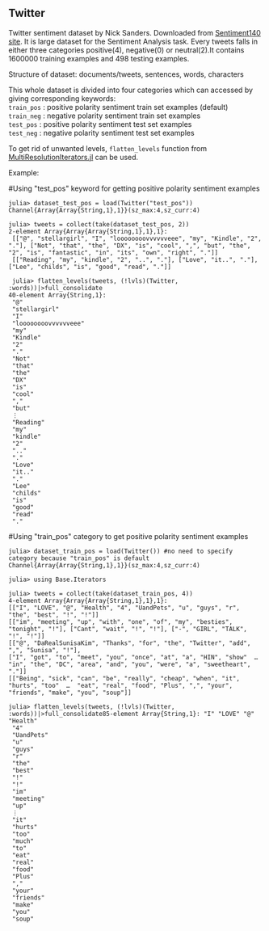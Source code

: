 ## Twitter

Twitter sentiment dataset by Nick Sanders. Downloaded from [Sentiment140 site](http://help.sentiment140.com/for-students).
It is large dataset for the Sentiment Analysis task. Every tweets falls in either three categories positive(4), negative(0) or neutral(2).It contains 1600000 training examples and 498 testing examples.

Structure of dataset:
documents/tweets, sentences, words, characters

This whole dataset is divided into four categories which can accessed by giving corresponding keywords: <br>
`train_pos`   :   positive polarity sentiment train set examples (default) <br>
`train_neg`   :   negative polarity sentiment train set examples <br>
`test_pos`    :   positive polarity sentiment test set examples <br>
`test_neg`    :   negative polarity sentiment test set examples <br>

To get rid of unwanted levels, `flatten_levels` function from [MultiResolutionIterators.jl](https://github.com/oxinabox/MultiResolutionIterators.jl) can be used.

Example:

#Using "test_pos" keyword for getting positive polarity sentiment examples

```
julia> dataset_test_pos = load(Twitter("test_pos"))
Channel{Array{Array{String,1},1}}(sz_max:4,sz_curr:4)

julia> tweets = collect(take(dataset_test_pos, 2))
2-element Array{Array{Array{String,1},1},1}:
 [["@", "stellargirl", "I", "loooooooovvvvvveee", "my", "Kindle", "2", "."], ["Not", "that", "the", "DX", "is", "cool", ",", "but", "the", "2", "is", "fantastic", "in", "its", "own", "right", "."]]
 [["Reading", "my", "kindle", "2", "..", "."], ["Love", "it..", "."], ["Lee", "childs", "is", "good", "read", "."]]

 julia> flatten_levels(tweets, (!lvls)(Twitter, :words))|>full_consolidate
40-element Array{String,1}:
 "@"
 "stellargirl"
 "I"
 "loooooooovvvvvveee"
 "my"
 "Kindle"
 "2"
 "."
 "Not"
 "that"
 "the"
 "DX"
 "is"
 "cool"
 ","
 "but"
 ⋮
 "Reading"
 "my"
 "kindle"
 "2"
 ".."
 "."
 "Love"
 "it.."
 "."
 "Lee"
 "childs"
 "is"
 "good"
 "read"
 "."
```

#Using "train_pos" category to get positive polarity sentiment examples

```
julia> dataset_train_pos = load(Twitter()) #no need to specify category because "train_pos" is default
Channel{Array{Array{String,1},1}}(sz_max:4,sz_curr:4)

julia> using Base.Iterators

julia> tweets = collect(take(dataset_train_pos, 4))
4-element Array{Array{Array{String,1},1},1}:
[["I", "LOVE", "@", "Health", "4", "UandPets", "u", "guys", "r", "the", "best", "!", "!"]]
[["im", "meeting", "up", "with", "one", "of", "my", "besties", "tonight", "!"], ["Cant", "wait", "!", "!"], ["-", "GIRL", "TALK", "!", "!"]]
[["@", "DaRealSunisaKim", "Thanks", "for", "the", "Twitter", "add", ",", "Sunisa", "!"],
["I", "got", "to", "meet", "you", "once", "at", "a", "HIN", "show"  …  "in", "the", "DC", "area", "and", "you", "were", "a", "sweetheart", "."]]
[["Being", "sick", "can", "be", "really", "cheap", "when", "it", "hurts", "too"  …  "eat", "real", "food", "Plus", ",", "your", "friends", "make", "you", "soup"]]

julia> flatten_levels(tweets, (!lvls)(Twitter, :words))|>full_consolidate85-element Array{String,1}: "I" "LOVE" "@" "Health"
 "4"
 "UandPets"
 "u"
 "guys"
 "r"
 "the"
 "best"
 "!"
 "!"
 "im"
 "meeting"
 "up"
 ⋮
 "it"
 "hurts"
 "too"
 "much"
 "to"
 "eat"
 "real"
 "food"
 "Plus"
 ","
 "your"
 "friends"
 "make"
 "you"
 "soup"

```
